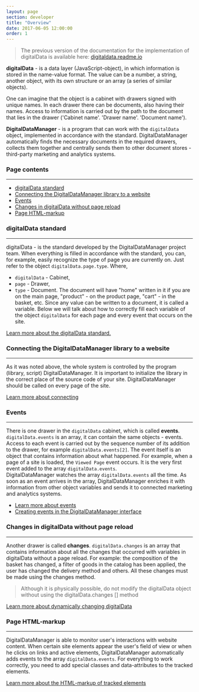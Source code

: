 ```yaml
---
layout: page
section: developer
title: "Overview"
date: 2017-06-05 12:00:00
order: 1
---
```


>The previous version of the documentation for the implementation of digitalData is available here: [digitaldata.readme.io](https://digitaldata.readme.io/docs)

**digitalData** - is a data layer (JavaScript-object), in which information is stored in the name-value format. The value can be a number, a string, another object, with its own structure or an array (a series of similar objects).

 One can imagine that the object is a cabinet with drawers signed with unique names. In each drawer there can be documents, also having their names. Access to information is carried out by the path to the document that lies in the drawer ('Cabinet name'. 'Drawer name'. 'Document name').

**DigitalDataManager** - is a program that can work with the `digitalData` object, implemented in accordance with the standard. DigitalDataManager automatically finds the necessary documents in the required drawers, collects them together and centrally sends them to other document stores - third-party marketing and analytics systems.

### Page contents
------
<ul class="page-navigation">
  <li><a href="#0">digitalData standard</a></li>
  <li><a href="#1">Connecting the DigitalDataManager library to a website</a></li>
  <li><a href="#2">Events</a></li>
  <li><a href="#3">Changes in digitalData without page reload</a></li>
  <li><a href="#4">Page HTML-markup</a></li>
</ul>

### <a name="0"></a>digitalData standard
------
digitalData - is the standard developed by the DigitalDataManager project team.
When everything is filled in accordance with the standard, you can, for example, easily recognize the type of page you are currently on. Just refer to the object `digitalData.page.type`.
Where, 
- `digitalData` - Cabinet, 
- `page` - Drawer, 
- `type` - Document. 
The document will have "home" written in it if you are on the main page, "product" - on the product page, "cart" - in the basket, etc. Since any value can be written to a document, it is called a variable. Below we will talk about how to correctly fill each variable of the object `digitalData` for each page and every event that occurs on the site.

[Learn more about the digitalData standard.](/for-developer/digitaldata)

### <a name="1"></a>Connecting the DigitalDataManager library to a website
------
As it was noted above, the whole system is controlled by the program (library, script) DigitalDataManager. It is important to initialize the library in the correct place of the source code of your site. DigitalDataManager should be called on every page of the site.

[Learn more about connecting](/for-developer/#snippet)

### <a name="2"></a>Events
------
There is one drawer in the `digitalData` cabinet, which is called **events**. `digitalData.events` is an array, it can contain the same objects - events. Access to each event is carried out by the sequence number of its addition to the drawer, for example `digitalData.events[2]`. The event itself is an object that contains information about what happened.
For example, when a page of a site is loaded, the `Viewed Page` event occurs. It is the very first event added to the array `digitalData.events`. <br />
DigitalDataManager watches the array `digitalData.events` all the time. As soon as an event arrives in the array, DigitalDataManager enriches it with information from other object variables and sends it to connected marketing and analytics systems.
 - [Learn more about events](/for-developer/#events)
 - [Creating events in the DigitalDataManager interface](/for-analyst/events)

### <a name="3"></a>Changes in digitalData without page reload
------
Another drawer is called **changes**. `digitalData.changes` is an array that contains information about all the changes that occurred with variables in digitalData without a page reload.
For example: the composition of the basket has changed, a filter of goods in the catalog has been applied, the user has changed the delivery method and others.
All these changes must be made using the changes method.

> Although it is physically possible, do not modify the digitalData object without using the digitalData.changes [] method

[Learn more about dynamically changing digitalData](/for-developer/#changes)

### <a name="4"></a>Page HTML-markup
------
DigitalDataManager is able to monitor user's interactions with website content. When certain site elements appear the user's field of view or when he clicks on links and active elements, DigitalDataManager automatically adds events to the array 
`digitalData.events`. 
For everything to work correctly, you need to add special classes and data-attributes to the tracked elements.

[Learn more about the HTML-markup of tracked elements](/for-developer/#markup)
